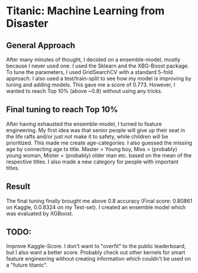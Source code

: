 # Titanic: Machine Learning from Disaster
## General Approach
After many minutes of thought, I decided on a ensemble-model, mostly because I never used one. I used the Sklearn and the XBG-Boost package.
To tune the parameters, I used GridSearchCV with a standard 5-fold approach. I also used a test/train-split to see how my model is improving by tuning and adding models. This gave me a score of 0.773. However, I wanted to reach Top 10% (above ~0.8) without using any tricks.

## Final tuning to reach Top 10%
After having exhausted the ensemble-model, I turned to feature engineering. My first idea was that senior people will give up their seat in the life rafts and/or just not make it to safety, while children will be prioritized. This made me create age-categories.
I also guessed the missing age by connecting age to title. Master = Young boy, Miss = (probably) young woman, Mister = (probably) older man etc. based on the mean of the respective titles. I also made a new category for people with important titles.

## Result
The final tuning finally brought me above 0.8 accuracy (Final score: 0.80861 on Kaggle, 0.0.8324 on my Test-set). I created an ensemble model which was evaluated by XGBoost.

## TODO:
Improve Kaggle-Score. I don't want to "overfit" to the public leaderboard, but I also want a better score. Probably check out other kernels for smart feature engineering without creating information which couldn't be used on a "future titanic".
